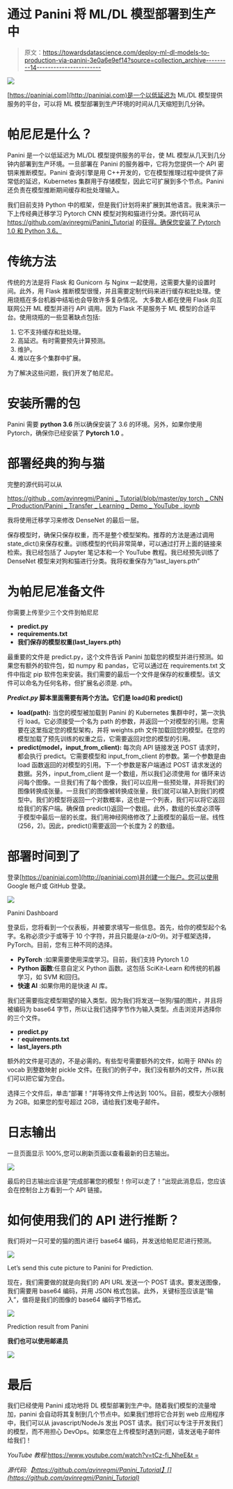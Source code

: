 # 通过 Panini 将 ML/DL 模型部署到生产中

> 原文：<https://towardsdatascience.com/deploy-ml-dl-models-to-production-via-panini-3e0a6e9ef14?source=collection_archive---------14----------------------->

![](img/2b635d7e9e712ab117f3be9c1643e05d.png)

[https://paniniai.com](http://paniniai.com)是一个以低延迟为 ML/DL 模型提供服务的平台，可以将 ML 模型部署到生产环境的时间从几天缩短到几分钟。

# 帕尼尼是什么？

Panini 是一个以低延迟为 ML/DL 模型提供服务的平台，使 ML 模型从几天到几分钟内部署到生产环境。一旦部署在 Panini 的服务器中，它将为您提供一个 API 密钥来推断模型。Panini 查询引擎是用 C++开发的，它在模型推理过程中提供了非常低的延迟，Kubernetes 集群用于存储模型，因此它可扩展到多个节点。Panini 还负责在模型推断期间缓存和批处理输入。

我们目前支持 Python 中的框架，但是我们计划将来扩展到其他语言。我来演示一下上传经典迁移学习 Pytorch CNN 模型对狗和猫进行分类。源代码可从 https://github.com/avinregmi/Panini_Tutorial 的[获得。确保您安装了 Pytorch 1.0 和 Python 3.6。](https://github.com/avinregmi/Panini_Tutorial)

# 传统方法

传统的方法是将 Flask 和 Gunicorn 与 Nginx 一起使用，这需要大量的设置时间。此外，用 Flask 推断模型很慢，并且需要定制代码来进行缓存和批处理。使用烧瓶在多台机器中结垢也会导致许多复杂情况。
大多数人都在使用 Flask 向互联网公开 ML 模型并进行 API 调用。因为 Flask 不是服务于 ML 模型的合适平台。使用烧瓶的一些显著缺点包括:

1.  它不支持缓存和批处理。
2.  高延迟。有时需要预先计算预测。
3.  维护。
4.  难以在多个集群中扩展。

为了解决这些问题，我们开发了帕尼尼。

# **安装所需的包**

Panini 需要 **python 3.6** 所以确保安装了 3.6 的环境。另外，如果你使用 Pytorch，确保你已经安装了 **Pytorch 1.0** 。

# 部署经典的狗与猫

完整的源代码可以从

[https://github . com/avinregmi/Panini _ Tutorial/blob/master/py torch _ CNN _ Production/Panini _ Transfer _ Learning _ Demo _ YouTube . ipynb](https://github.com/avinregmi/Panini_Tutorial/blob/master/PyTorch_CNN_Production/Panini_Transfer_Learning_Demo_YouTube.ipynb)

我将使用迁移学习来修改 DenseNet 的最后一层。

保存模型时，确保只保存权重，而不是整个模型架构。推荐的方法是通过调用 state_dict()来保存权重。训练模型的代码非常简单，可以通过打开上面的链接来检索。我已经包括了 Jupyter 笔记本和一个 YouTube 教程。我已经预先训练了 DenseNet 模型来对狗和猫进行分类。我将权重保存为“last_layers.pth”

# 为帕尼尼准备文件

你需要上传至少三个文件到帕尼尼

*   **predict.py**
*   **requirements.txt**
*   **我们保存的模型权重(last_layers.pth)**

最重要的文件是 predict.py，这个文件告诉 Panini 加载您的模型并进行预测。如果您有额外的软件包，如 numpy 和 pandas，它可以通过在 requirements.txt 文件中指定 pip 软件包来安装。我们需要的最后一个文件是保存的权重模型。该文件可以命名为任何名称，但扩展名必须是. pth。

***Predict.py* 脚本里面需要有两个方法。它们是 load()和 predict()**

*   **load(path):** 当您的模型被加载到 Panini 的 Kubernetes 集群中时，第一次执行 load。它必须接受一个名为 path 的参数，并返回一个对模型的引用。您需要在这里指定您的模型架构，并将 weights.pth 文件加载回您的模型。在您的模型加载了预先训练的权重之后，它需要返回对您的模型的引用。
*   **predict(model，input_from_client):** 每次向 API 链接发送 POST 请求时，都会执行 predict。它需要模型和 input_from_client 的参数。第一个参数是由 load 函数返回的对模型的引用。下一个参数是客户端通过 POST 请求发送的数据。另外，input_from_client 是一个数组，所以我们必须使用 for 循环来访问每个图像。一旦我们有了每个图像，我们可以应用一些预处理，并将我们的图像转换成张量。一旦我们的图像被转换成张量，我们就可以输入到我们的模型中。我们的模型将返回一个对数概率，这也是一个列表，我们可以将它返回给我们的客户端。确保值 predict()返回一个数组。此外，数组的长度必须等于模型中最后一层的长度。我们用神经网络修改了上面模型的最后一层。线性(256，2)。因此，predict()需要返回一个长度为 2 的数组。

# 部署时间到了

登录[https://paniniai.com](http://paniniai.com)并创建一个账户。您可以使用 Google 帐户或 GitHub 登录。

![](img/446cdc0538fc515a67545b1254f1dc27.png)

Panini Dashboard

登录后，您将看到一个仪表板，并被要求填写一些信息。首先，给你的模型起个名字。名称必须少于或等于 10 个字符，并且只能是(a-z/0–9)。对于框架选择，PyTorch。目前，您有三种不同的选择。

*   **PyTorch** :如果需要使用深度学习。目前，我们支持 Pytorch 1.0
*   **Python 函数**:任意自定义 Python 函数。这包括 SciKit-Learn 和传统的机器学习，如 SVM 和回归。
*   **快速 AI** :如果你用的是快速 AI 库。

我们还需要指定模型期望的输入类型。因为我们将发送一张狗/猫的图片，并且将被编码为 base64 字节，所以让我们选择字节作为输入类型。点击浏览并选择你的三个文件。

*   **predict.py**
*   r **equirements.txt**
*   **last_layers.pth**

额外的文件是可选的，不是必需的。有些型号需要额外的文件，如用于 RNNs 的 vocab 到整数映射 pickle 文件。在我们的例子中，我们没有额外的文件，所以我们可以把它留为空白。

选择三个文件后，单击“部署！”并等待文件上传达到 100%。目前，模型大小限制为 2GB。如果您的型号超过 2GB，请给我们发电子邮件。

# 日志输出

一旦页面显示 100%,您可以刷新页面以查看最新的日志输出。

![](img/5458df41561a547ec43ac695e1d72d14.png)

最后的日志输出应该是“完成部署您的模型！你可以走了！”出现此消息后，您应该会在控制台上方看到一个 API 链接。

# 如何使用我们的 API 进行推断？

我们将对一只可爱的猫的图片进行 base64 编码，并发送给帕尼尼进行预测。

![](img/6f3aa902abcf9695711c19b849da44a0.png)

Let’s send this cute picture to Panini for Prediction.

现在，我们需要做的就是向我们的 API URL 发送一个 POST 请求。要发送图像，我们需要用 base64 编码，并用 JSON 格式包装。此外，关键标签应该是“输入”，值将是我们的图像的 base64 编码字节格式。

![](img/2a11b965bfb5edd348c35a23432907a0.png)

Prediction result from Panini

**我们也可以使用邮递员**

![](img/c977e7cc5d2ea3925bbe0278b0e85b57.png)

# 最后

我们已经使用 Panini 成功地将 DL 模型部署到生产中。随着我们模型的流量增加，panini 会自动将其复制到几个节点中。如果我们想将它合并到 web 应用程序中，我们可以从 javascript/NodeJs 发出 POST 请求。我们可以专注于开发我们的模型，而不用担心 DevOps。如果您在上传模型时遇到问题，请发送电子邮件给我们！

*YouTube 教程:*[https://www.youtube.com/watch?v=tCz-fi_NheE&t =](https://www.youtube.com/watch?v=tCz-fi_NheE&t=)

*源代码:【https://github.com/avinregmi/Panini_Tutorial】[](https://github.com/avinregmi/Panini_Tutorial)*